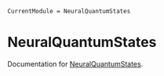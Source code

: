```@meta
CurrentModule = NeuralQuantumStates
```

# NeuralQuantumStates

Documentation for [NeuralQuantumStates](https://github.com/cevenkadir/NeuralQuantumStates.jl).


